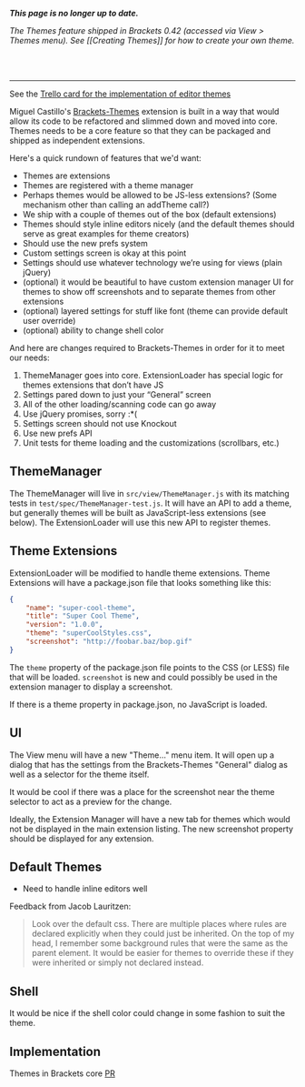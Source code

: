 _**This page is no longer up to date.**_

_The Themes feature shipped in Brackets 0.42 (accessed via View > Themes menu). See [[Creating Themes]] for how to create your own theme._

<br><br>

----

See the [Trello card for the implementation of editor themes](https://trello.com/c/LHhAcbcU/1260-editor-themes)

Miguel Castillo's [Brackets-Themes](https://github.com/MiguelCastillo/Brackets-Themes) extension is built in a way that would allow its code to be refactored and slimmed down and moved into core. Themes needs to be a core feature so that they can be packaged and shipped as independent extensions.

Here's a quick rundown of features that we'd want:

* Themes are extensions
* Themes are registered with a theme manager
* Perhaps themes would be allowed to be JS-less extensions? (Some mechanism other than calling an addTheme call?)
* We ship with a couple of themes out of the box (default extensions)
* Themes should style inline editors nicely (and the default themes should serve as great examples for theme creators)
* Should use the new prefs system
* Custom settings screen is okay at this point
* Settings should use whatever technology we’re using for views (plain jQuery)
* (optional) it would be beautiful to have custom extension manager UI for themes to show off screenshots and to separate themes from other extensions
* (optional) layered settings for stuff like font (theme can provide default user override)
* (optional) ability to change shell color

And here are changes required to Brackets-Themes in order for it to meet our needs:

1. ThemeManager goes into core. ExtensionLoader has special logic for themes extensions that don’t have JS
2. Settings pared down to just your “General” screen
3. All of the other loading/scanning code can go away
4. Use jQuery promises, sorry :*(
5. Settings screen should not use Knockout
6. Use new prefs API
7. Unit tests for theme loading and the customizations (scrollbars, etc.)

## ThemeManager

The ThemeManager will live in `src/view/ThemeManager.js` with its matching tests in `test/spec/ThemeManager-test.js`. It will have an API to add a theme, but generally themes will be built as JavaScript-less extensions (see below). The ExtensionLoader will use this new API to register themes.

## Theme Extensions

ExtensionLoader will be modified to handle theme extensions. Theme Extensions will have a package.json file that looks something like this:

```json
{
    "name": "super-cool-theme",
    "title": "Super Cool Theme",
    "version": "1.0.0",
    "theme": "superCoolStyles.css",
    "screenshot": "http://foobar.baz/bop.gif"
}
```

The `theme` property of the package.json file points to the CSS (or LESS) file that will be loaded. `screenshot` is new and could possibly be used in the extension manager to display a screenshot.

If there is a theme property in package.json, no JavaScript is loaded.

## UI

The View menu will have a new "Theme..." menu item. It will open up a dialog that has the settings from the Brackets-Themes "General" dialog as well as a selector for the theme itself.

It would be cool if there was a place for the screenshot near the theme selector to act as a preview for the change.

Ideally, the Extension Manager will have a new tab for themes which would not be displayed in the main extension listing. The new screenshot property should be displayed for any extension.

## Default Themes

* Need to handle inline editors well

Feedback from Jacob Lauritzen:

> Look over the default css. There are multiple places where rules are declared explicitly when they could just be inherited.
> On the top of my head, I remember some background rules that were the same as the parent element. It would be easier for themes to override these if they were inherited or simply not declared instead.

## Shell

It would be nice if the shell color could change in some fashion to suit the theme.

## Implementation

Themes in Brackets core [PR](https://github.com/adobe/brackets/pull/7616)